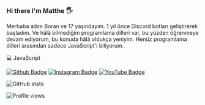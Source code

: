 ### Hi there I'm Matthe 🖐

Merhaba adım Boran ve 17 yaşındayım. 1 yıl önce Discord botları geliştirerek başladım. Ve hâlâ bilmediğim programlama dilleri var, bu yüzden öğrenmeye devam ediyorum, bu konuda hâlâ oldukça yeniyim. Henüz programlama dilleri arasından sadece JavaScript'i biliyorum.

💻 JavaScript

[![Github Badge](https://img.shields.io/badge/-Github-000?style=quare&labelColor=000&logo=Github&logoColor=white&link=link)](https://github.com/Matthejs) 
[![Instagram Badge](https://img.shields.io/badge/-Instagram-C13584?style=flat-quare&labelColor=C13584&logo=instagram&logoColor=white&link=link)](https://www.instagram.com/borangkdn) 
[![YouTube Badge](https://img.shields.io/badge/-YouTube-FF9800?style=flat-quare&labelColor=FF9800&logo=Blogger&logoColor=white&link=link)](https://www.youtube.com/channel/https://www.youtube.com/channel/UCZ0DgL77TQFNMwmnbvG8cuw)


![GitHub stats](https://github-readme-stats.vercel.app/api?username=Matthejs&show_icons=true)  

![Profile views](https://gpvc.arturio.dev/Matthejs)  

